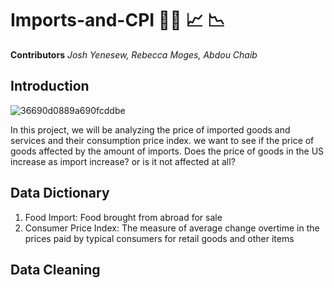 # Imports-and-CPI 🥝🥩 📈 📉
**Contributors**
  *Josh Yenesew, Rebecca Moges, Abdou Chaib*
  ## Introduction ##
  ![36690d0889a690fcddbe](https://github.com/joshlerr/imports-and-CPI/assets/118494139/dc4e3414-419a-4430-882b-b429957f5f26)

  In this project, we will be analyzing the price of imported goods and services and their consumption price index. we want to see if the price of goods
affected by the amount of imports. Does the price of goods in the US increase as import increase? or is it not affected at all?

## Data Dictionary ## 
1. Food Import: Food brought from abroad for sale
2. Consumer Price Index: The measure of average change overtime in the prices paid by typical consumers for retail goods and other items
## Data Cleaning
